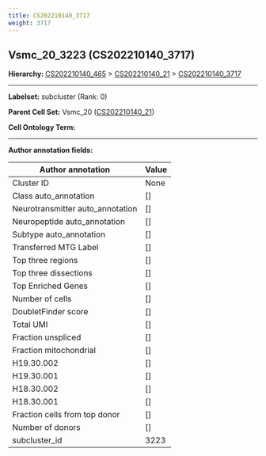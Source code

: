 ```yaml
---
title: CS202210140_3717
weight: 3717
---
```

## Vsmc_20_3223 (CS202210140_3717)
<b>Hierarchy: </b>
[CS202210140_465](../CS202210140_465) >
[CS202210140_21](../CS202210140_21) >
[CS202210140_3717](../CS202210140_3717)

---


**Labelset:** subcluster (Rank: 0)

**Parent Cell Set:** Vsmc_20 ([CS202210140_21](../CS202210140_21))



**Cell Ontology Term:** 

[MARKER GENES.]: #


---

[TRANSFERRED ANNOTATIONS.]: #


[AUTHOR ANNOTATION FIELDS.]: #


**Author annotation fields:**

| Author annotation | Value |
|-------------------|-------|
|Cluster ID|None|
|Class auto_annotation|[]|
|Neurotransmitter auto_annotation|[]|
|Neuropeptide auto_annotation|[]|
|Subtype auto_annotation|[]|
|Transferred MTG Label|[]|
|Top three regions|[]|
|Top three dissections|[]|
|Top Enriched Genes|[]|
|Number of cells|[]|
|DoubletFinder score|[]|
|Total UMI|[]|
|Fraction unspliced|[]|
|Fraction mitochondrial|[]|
|H19.30.002|[]|
|H19.30.001|[]|
|H18.30.002|[]|
|H18.30.001|[]|
|Fraction cells from top donor|[]|
|Number of donors|[]|
|subcluster_id|3223|
